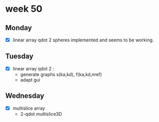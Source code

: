 # week 50
## Monday
- [x] linear array qdot 2 spheres implemented and seems to be working.

## Tuesday
- [x] linear array qdot 2 :
    - generate graphs s(ka,kd), f(ka,kd,nref)
    - adapt gui

## Wednesday
- [x] multislice array
    - 2-qdot mutlislice3D
